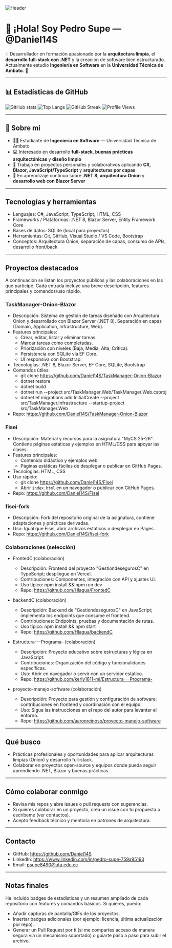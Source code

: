 ![Header](https://capsule-render.vercel.app/api?type=waving&color=0:1e3a8a,100:9333ea&height=180&section=header&text=Pedro%20Supe%20(Daniel14S)&fontSize=35&fontColor=ffffff)

# 👋 ¡Hola! Soy Pedro Supe — @Daniel14S

💡 Desarrollador en formación apasionado por la **arquitectura limpia**, el **desarrollo full-stack con .NET** y la creación de software bien estructurado.  
Actualmente estudio **Ingeniería en Software** en la **Universidad Técnica de Ambato**. 🚀

---

## 📊 Estadísticas de GitHub

![GitHub stats](https://github-readme-stats.vercel.app/api?username=Daniel14S&show_icons=true&theme=tokyonight)
![Top Langs](https://github-readme-stats.vercel.app/api/top-langs/?username=Daniel14S&layout=compact&theme=tokyonight)
![GitHub Streak](https://streak-stats.demolab.com?user=Daniel14S&theme=tokyonight&hide_border=false)
![Profile Views](https://komarev.com/ghpvc/?username=Daniel14S&color=blueviolet&style=for-the-badge)

---

## 🧠 Sobre mí

- 👨‍🎓 Estudiante de **Ingeniería en Software** — Universidad Técnica de Ambato  
- 💻 Interesado en desarrollo **full-stack**, **buenas prácticas arquitectónicas** y **diseño limpio**  
- 🔭 Trabajo en proyectos personales y colaborativos aplicando **C#, Blazor, JavaScript/TypeScript** y **arquitecturas por capas**  
- 🌱 En aprendizaje continuo sobre **.NET 8**, **arquitectura Onion** y **desarrollo web con Blazor Server**  

---

## Tecnologías y herramientas
- Lenguajes: C#, JavaScript, TypeScript, HTML, CSS  
- Frameworks / Plataformas: .NET 8, Blazor Server, Entity Framework Core  
- Bases de datos: SQLite (local para proyectos)  
- Herramientas: Git, GitHub, Visual Studio / VS Code, Bootstrap  
- Conceptos: Arquitectura Onion, separación de capas, consumo de APIs, desarrollo front/back

---

## Proyectos destacados
A continuación se listan los proyectos públicos y las colaboraciones en las que participé. Cada entrada incluye una breve descripción, features principales y comandos/uso rápido.

### TaskManager-Onion-Blazor
- Descripción: Sistema de gestión de tareas diseñado con Arquitectura Onion y desarrollado con Blazor Server (.NET 8). Separación en capas (Domain, Application, Infrastructure, Web).  
- Features principales:
  - Crear, editar, listar y eliminar tareas.
  - Marcar tareas como completadas.
  - Priorización con niveles (Baja, Media, Alta, Crítica).
  - Persistencia con SQLite vía EF Core.
  - UI responsiva con Bootstrap.
- Tecnologías: .NET 8, Blazor Server, EF Core, SQLite, Bootstrap
- Comandos útiles:
  - git clone https://github.com/Daniel14S/TaskManager-Onion-Blazor
  - dotnet restore
  - dotnet build
  - dotnet run --project src/TaskManager.Web/TaskManager.Web.csproj
  - dotnet ef migrations add InitialCreate --project src/TaskManager.Infrastructure --startup-project src/TaskManager.Web
- Repo: https://github.com/Daniel14S/TaskManager-Onion-Blazor

### Fisei
- Descripción: Material y recursos para la asignatura "MyCS 25-26". Contiene páginas estáticas y ejemplos en HTML/CSS para apoyar las clases.  
- Features principales:
  - Contenido didáctico y ejemplos web.
  - Páginas estáticas fáciles de desplegar o publicar en GitHub Pages.
- Tecnologías: HTML, CSS
- Uso rápido:
  - git clone https://github.com/Daniel14S/Fisei
  - Abrir `index.html` en un navegador o publicar con GitHub Pages.
- Repo: https://github.com/Daniel14S/Fisei

### fisei-fork
- Descripción: Fork del repositorio original de la asignatura, contiene adaptaciones y prácticas derivadas.  
- Uso: Igual que Fisei, abrir archivos estáticos o desplegar en Pages.
- Repo: https://github.com/Daniel14S/fisei-fork

### Colaboraciones (selección)
- FrontedC (colaboración)
  - Descripción: Frontend del proyecto "GestiondesegurosC" en TypeScript; despliegue en Vercel.
  - Contribuciones: Componentes, integración con API y ajustes UI.
  - Uso típico: npm install && npm run dev
  - Repo: https://github.com/Hlagua/FrontedC

- backendC (colaboración)
  - Descripción: Backend de "GestiondesegurosC" en JavaScript; implementa los endpoints que consume el frontend.
  - Contribuciones: Endpoints, pruebas y documentación de rutas.
  - Uso típico: npm install && npm start
  - Repo: https://github.com/Hlagua/backendC

- Estructura---Programa- (colaboración)
  - Descripción: Proyecto educativo sobre estructuras y lógica en JavaScript.  
  - Contribuciones: Organización del código y funcionalidades específicas.
  - Uso: Abrir en navegador o servir con un servidor estático.
  - Repo: https://github.com/kerly1811-mi/Estructura---Programa-

- proyecto-manejo-software (colaboración)
  - Descripción: Proyecto para gestión y configuración de software; contribuciones en frontend y coordinación con el equipo.
  - Uso: Sigue las instrucciones en el repo del autor para levantar el entorno.
  - Repo: https://github.com/aaronreinoso/proyecto-manejo-software

---

## Qué busco
- Prácticas profesionales y oportunidades para aplicar arquitecturas limpias (Onion) y desarrollo full‑stack.  
- Colaborar en proyectos open‑source y equipos donde pueda seguir aprendiendo .NET, Blazor y buenas prácticas.

---

## Cómo colaborar conmigo
- Revisa mis repos y abre issues o pull requests con sugerencias.  
- Si quieres colaborar en un proyecto, crea un issue con tu propuesta o escríbeme (ver contactos).  
- Acepto feedback técnico y mentoría en patrones de arquitectura.

---

## Contacto
- GitHub: https://github.com/Daniel14S  
- LinkedIn: https://www.linkedin.com/in/pedro-supe-759a95193  
- Email: psupe8490@uta.edu.ec

---

## Notas finales
He incluido badges de estadísticas y un resumen ampliado de cada repositorio con features y comandos básicos. Si quieres, puedo:
- Añadir capturas de pantalla/GIFs de los proyectos.  
- Insertar badges adicionales (por ejemplo: licencia, última actualización por repo).  
- Generar un Pull Request por ti (si me compartes acceso de manera segura vía un mecanismo soportado) o guiarte paso a paso para subir el archivo.
